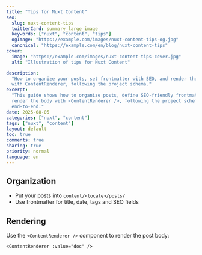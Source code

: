 ```yaml
---
title: "Tips for Nuxt Content"
seo:
  slug: nuxt-content-tips
  twitterCard: summary_large_image
  keywords: ["nuxt", "content", "tips"]
  ogImage: "https://example.com/images/nuxt-content-tips-og.jpg"
  canonical: "https://example.com/en/blog/nuxt-content-tips"
cover:
  image: "https://example.com/images/nuxt-content-tips-cover.jpg"
  alt: "Illustration of tips for Nuxt Content"

description:
  "How to organize your posts, set frontmatter with SEO, and render the body
  with ContentRenderer, following the project schema."
excerpt:
  "This guide shows how to organize posts, define SEO-friendly frontmatter and
  render the body with <ContentRenderer />, following the project schema
  end-to-end."
date: 2025-08-05
categories: ["nuxt", "content"]
tags: ["nuxt", "content"]
layout: default
toc: true
comments: true
sharing: true
priority: normal
language: en
---
```


## Organization

- Put your posts into `content/<locale>/posts/`
- Use frontmatter for title, date, tags and SEO fields

## Rendering

Use the `<ContentRenderer />` component to render the post body:

```vue
<ContentRenderer :value="doc" />
```
